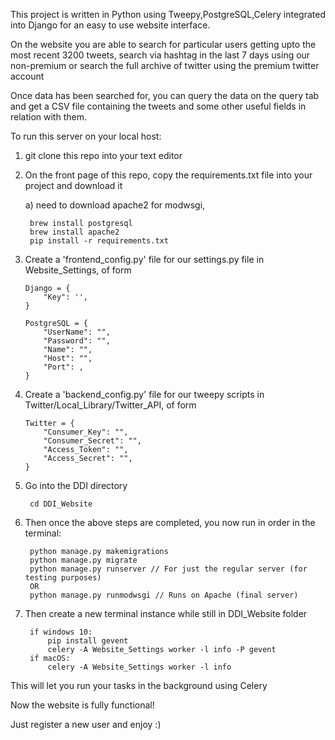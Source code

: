 This project is written in Python using Tweepy,PostgreSQL,Celery integrated into Django for an easy to use website interface.

On the website you are able to search for particular users getting upto the most recent 3200 tweets, search via hashtag in the last 7 days using our non-premium or search the full archive of twitter using the premium twitter account

Once data has been searched for, you can query the data on the query tab and get a CSV file containing the tweets and some other useful fields in relation with them.

To run this server on your local host:

1) git clone this repo into your text editor

2) On the front page of this repo, copy the requirements.txt file into your project and download it

      a) need to download apache2 for modwsgi, 
        
        brew install postgresql
        brew install apache2
        pip install -r requirements.txt 
               
3) Create a 'frontend_config.py' file for our settings.py file in Website_Settings, of form

       Django = {
           "Key": '',
       }

       PostgreSQL = {
           "UserName": "",
           "Password": "",
           "Name": "",
           "Host": "",
           "Port": ,
       }

4) Create a 'backend_config.py' file for our tweepy scripts in Twitter/Local_Library/Twitter_API, of form

       Twitter = {
           "Consumer_Key": "",
           "Consumer_Secret": "",
           "Access_Token": "",
           "Access_Secret": "",
       }
        
5) Go into the DDI directory

        cd DDI_Website

6) Then once the above steps are completed, you now run in order in the terminal:

        python manage.py makemigrations
        python manage.py migrate
        python manage.py runserver // For just the regular server (for testing purposes)
        OR  
        python manage.py runmodwsgi // Runs on Apache (final server)

7) Then create a new terminal instance while still in DDI_Website folder

        if windows 10:
            pip install gevent 
            celery -A Website_Settings worker -l info -P gevent
        if macOS:
            celery -A Website_Settings worker -l info

This will let you run your tasks in the background using Celery

Now the website is fully functional!

Just register a new user and enjoy :)
